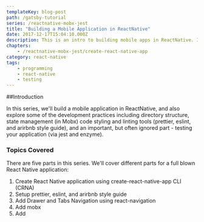 ```yaml
---
templateKey: blog-post
path: /gatsby-tutorial
series: /reactnative-mobx-jest
title: "Building a Mobile Application in ReactNative"
date: 2017-12-17T15:04:10.000Z
description: This is an intro to building mobile apps in ReactNative. It covers state management in Mobx, code styling and linting tools (prettier, eslint, and arirbnb style guide), and testing the app via jest and enzyme.
chapters:
    - /reactnative-mobx-jest/create-react-native-app
category: react-native
tags:
    - programming
    - react-native
    - testing
---
```


##Introduction

In this series, we'll build a mobile application in ReactNative, and also explore some of the development practices including directory structure, state management (in Mobx) code styling and linting tools (prettier, eslint, and arirbnb style guide), and an important, but often ignored part - testing your application (via jest and enzyme).

### Topics Covered

There are five parts in this series. We'll cover different parts for a full blown React Native application: 

1. Create React Native application using create-react-native-app CLI (CRNA)
2. Setup prettier, eslint, and arirbnb style guide
3. Add Drawer and Tabs Navigation using react-navigation
4. Add mobx
5. Add 

